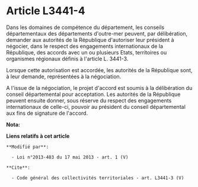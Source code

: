 # Article L3441-4

Dans les domaines de compétence du département, les conseils départementaux des départements d'outre-mer peuvent, par
délibération, demander aux autorités de la République d'autoriser leur président à négocier, dans le respect des engagements
internationaux de la République, des accords avec un ou plusieurs Etats, territoires ou organismes régionaux définis à
l'article L. 3441-3. 

Lorsque cette autorisation est accordée, les autorités de la République sont, à leur demande, représentées à la négociation.

A l'issue de la négociation, le projet d'accord est soumis à la délibération du conseil départemental pour acceptation. Les
autorités de la République peuvent ensuite donner, sous réserve du respect des engagements internationaux de celle-ci,
pouvoir au président du conseil départemental aux fins de signature de l'accord.

**Nota:**



**Liens relatifs à cet article**

	**Modifié par**:

	  - Loi n°2013-403 du 17 mai 2013 - art. 1 (V)

	**Cite**:

	  - Code général des collectivités territoriales - art. L3441-3 (V)
